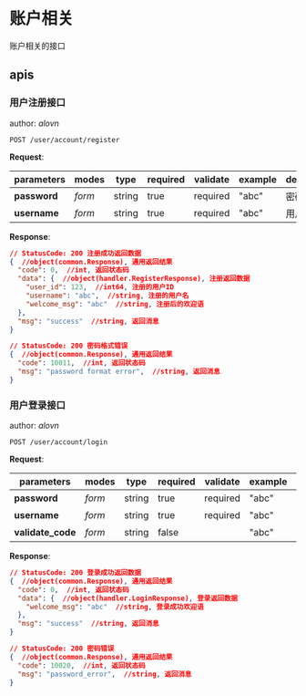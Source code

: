 # 账户相关

账户相关的接口

## apis

### 用户注册接口

author: _alovn_

```text
POST /user/account/register
```

**Request**:

parameters|modes|type|required|validate|example|description
--|--|--|--|--|--|--
**password**|_form_|string|true|required|"abc"|密码
**username**|_form_|string|true|required|"abc"|用户名

**Response**:

```json
// StatusCode: 200 注册成功返回数据
{  //object(common.Response), 通用返回结果
  "code": 0,  //int, 返回状态码
  "data": {  //object(handler.RegisterResponse), 注册返回数据
    "user_id": 123,  //int64, 注册的用户ID
    "username": "abc",  //string, 注册的用户名
    "welcome_msg": "abc"  //string, 注册后的欢迎语
  },
  "msg": "success"  //string, 返回消息
}
```

```json
// StatusCode: 200 密码格式错误
{  //object(common.Response), 通用返回结果
  "code": 10011,  //int, 返回状态码
  "msg": "password format error",  //string, 返回消息
}
```

### 用户登录接口

author: _alovn_

```text
POST /user/account/login
```

**Request**:

parameters|modes|type|required|validate|example|description
--|--|--|--|--|--|--
**password**|_form_|string|true|required|"abc"|登录密码
**username**|_form_|string|true|required|"abc"|登录用户名
**validate_code**|_form_|string|false||"abc"|验证码

**Response**:

```json
// StatusCode: 200 登录成功返回数据
{  //object(common.Response), 通用返回结果
  "code": 0,  //int, 返回状态码
  "data": {  //object(handler.LoginResponse), 登录返回数据
    "welcome_msg": "abc"  //string, 登录成功欢迎语
  },
  "msg": "success"  //string, 返回消息
}
```

```json
// StatusCode: 200 密码错误
{  //object(common.Response), 通用返回结果
  "code": 10020,  //int, 返回状态码
  "msg": "password_error",  //string, 返回消息
}
```
